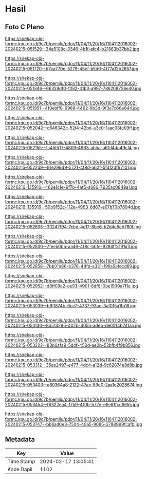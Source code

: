 # Hasil

## Foto C Plano

https://sirekap-obj-formc.kpu.go.id/9c7b/pemilu/pdpr/11/04/11/20/16/1104112016002-20240215-051529--34a5108c-0546-4b1f-afc4-b21663b37bb2.jpg

https://sirekap-obj-formc.kpu.go.id/9c7b/pemilu/pdpr/11/04/11/20/16/1104112016002-20240215-051720--b7ca770e-5279-45cf-b5d0-4f77a12b2657.jpg

https://sirekap-obj-formc.kpu.go.id/9c7b/pemilu/pdpr/11/04/11/20/16/1104112016002-20240215-051846--66328df0-f282-41b3-a997-786208726e40.jpg

https://sirekap-obj-formc.kpu.go.id/9c7b/pemilu/pdpr/11/04/11/20/16/1104112016002-20240215-051951--4f0ebff8-9969-4462-9b3d-9f3e7c66e644.jpg

https://sirekap-obj-formc.kpu.go.id/9c7b/pemilu/pdpr/11/04/11/20/16/1104112016002-20240215-052042--c646342c-52f4-42bd-a3e0-1aac03fe09ff.jpg

https://sirekap-obj-formc.kpu.go.id/9c7b/pemilu/pdpr/11/04/11/20/16/1104112016002-20240215-052155--1c45f517-4809-4963-ab5a-a61d4da49cf4.jpg

https://sirekap-obj-formc.kpu.go.id/9c7b/pemilu/pdpr/11/04/11/20/16/1104112016002-20240215-052249--91e29949-5721-4f8d-a62f-5f4124f97101.jpg

https://sirekap-obj-formc.kpu.go.id/9c7b/pemilu/pdpr/11/04/11/20/16/1104112016002-20240216-135916--462e1c1e-9f7b-4af5-a686-7935ac0849a1.jpg

https://sirekap-obj-formc.kpu.go.id/9c7b/pemilu/pdpr/11/04/11/20/16/1104112016002-20240216-135916--50b9152c-112e-4963-8d87-e07b70b7694d.jpg

https://sirekap-obj-formc.kpu.go.id/9c7b/pemilu/pdpr/11/04/11/20/16/1104112016002-20240215-052605--30247f94-7cbe-4e17-8bc6-b2d4c5cd760f.jpg

https://sirekap-obj-formc.kpu.go.id/9c7b/pemilu/pdpr/11/04/11/20/16/1104112016002-20240215-052800--7feeb0ba-aa46-4f8c-bbfe-9288ff3191d3.jpg

https://sirekap-obj-formc.kpu.go.id/9c7b/pemilu/pdpr/11/04/11/20/16/1104112016002-20240215-052858--7bb01b86-b376-44fd-a331-f99a5afecd69.jpg

https://sirekap-obj-formc.kpu.go.id/9c7b/pemilu/pdpr/11/04/11/20/16/1104112016002-20240215-052952--d8ff09a2-ee93-4901-8df8-0be1900a7f1e.jpg

https://sirekap-obj-formc.kpu.go.id/9c7b/pemilu/pdpr/11/04/11/20/16/1104112016002-20240215-053039--b9ff874b-6ce7-4737-93ae-3af015a1fb16.jpg

https://sirekap-obj-formc.kpu.go.id/9c7b/pemilu/pdpr/11/04/11/20/16/1104112016002-20240215-053130--8d513295-402b-405b-adeb-de0014b741aa.jpg

https://sirekap-obj-formc.kpu.go.id/9c7b/pemilu/pdpr/11/04/11/20/16/1104112016002-20240215-053222--83b6afa9-5ddf-453d-ae2b-52bfb4f9b856.jpg

https://sirekap-obj-formc.kpu.go.id/9c7b/pemilu/pdpr/11/04/11/20/16/1104112016002-20240215-053312--35ee2497-e477-4dc4-a12d-9c62874e8d8b.jpg

https://sirekap-obj-formc.kpu.go.id/9c7b/pemilu/pdpr/11/04/11/20/16/1104112016002-20240215-053403--a80364a8-2122-47ae-89e0-2aa1c2028674.jpg

https://sirekap-obj-formc.kpu.go.id/9c7b/pemilu/pdpr/11/04/11/20/16/1104112016002-20240215-053454--f6322ea4-f7b9-410b-b77e-e9e61fcc6655.jpg

https://sirekap-obj-formc.kpu.go.id/9c7b/pemilu/pdpr/11/04/11/20/16/1104112016002-20240215-053747--bb6ad0e3-7504-40a5-9085-3788999fcafb.jpg


## Metadata

| Key        | Value               |
| ---------- | ------------------- |
| Time Stamp | 2024-02-17 13:05:41 |
| Kode Dapil | 1102                |



